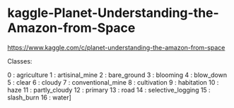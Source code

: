 # kaggle-Planet-Understanding-the-Amazon-from-Space
https://www.kaggle.com/c/planet-understanding-the-amazon-from-space

Classes:

0  : agriculture
1  : artisinal_mine
2  : bare_ground
3  : blooming
4  : blow_down
5  : clear
6  : cloudy
7  : conventional_mine
8  : cultivation
9  : habitation
10 : haze
11 : partly_cloudy
12 : primary
13 : road
14 : selective_logging
15 : slash_burn
16 : water]